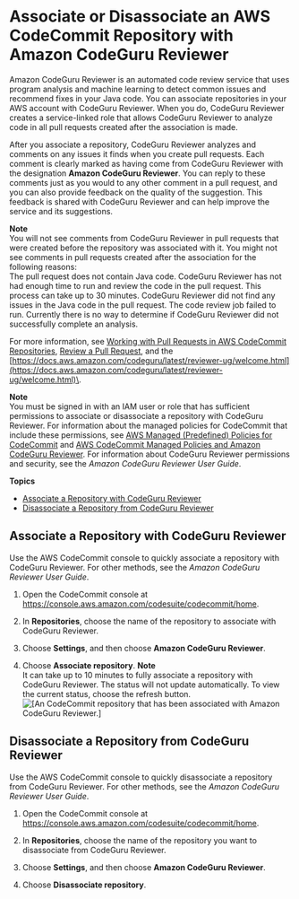 # Associate or Disassociate an AWS CodeCommit Repository with Amazon CodeGuru Reviewer<a name="how-to-amazon-codeguru-reviewer"></a>

Amazon CodeGuru Reviewer is an automated code review service that uses program analysis and machine learning to detect common issues and recommend fixes in your Java code\. You can associate repositories in your AWS account with CodeGuru Reviewer\. When you do, CodeGuru Reviewer creates a service\-linked role that allows CodeGuru Reviewer to analyze code in all pull requests created after the association is made\. 

After you associate a repository, CodeGuru Reviewer analyzes and comments on any issues it finds when you create pull requests\. Each comment is clearly marked as having come from CodeGuru Reviewer with the designation **Amazon CodeGuru Reviewer**\. You can reply to these comments just as you would to any other comment in a pull request, and you can also provide feedback on the quality of the suggestion\. This feedback is shared with CodeGuru Reviewer and can help improve the service and its suggestions\. 

**Note**  
You will not see comments from CodeGuru Reviewer in pull requests that were created before the repository was associated with it\. You might not see comments in pull requests created after the association for the following reasons:  
The pull request does not contain Java code\.
CodeGuru Reviewer has not had enough time to run and review the code in the pull request\. This process can take up to 30 minutes\.
CodeGuru Reviewer did not find any issues in the Java code in the pull request\.
The code review job failed to run\. Currently there is no way to determine if CodeGuru Reviewer did not successfully complete an analysis\.

For more information, see [Working with Pull Requests in AWS CodeCommit Repositories](pull-requests.md), [Review a Pull Request](how-to-review-pull-request.md), and the [https://docs.aws.amazon.com/codeguru/latest/reviewer-ug/welcome.html](https://docs.aws.amazon.com/codeguru/latest/reviewer-ug/welcome.html)\.

**Note**  
You must be signed in with an IAM user or role that has sufficient permissions to associate or disassociate a repository with CodeGuru Reviewer\. For information about the managed policies for CodeCommit that include these permissions, see [AWS Managed \(Predefined\) Policies for CodeCommit](auth-and-access-control-iam-identity-based-access-control.md#managed-policies) and [AWS CodeCommit Managed Policies and Amazon CodeGuru Reviewer](auth-and-access-control-iam-identity-based-access-control.md#codeguru-permissions)\. For information about CodeGuru Reviewer permissions and security, see the *Amazon CodeGuru Reviewer User Guide*\.

**Topics**
+ [Associate a Repository with CodeGuru Reviewer](#how-to-amazon-codeguru-reviewer-associate)
+ [Disassociate a Repository from CodeGuru Reviewer](#how-to-amazon-codeguru-reviewer-disassociate)

## Associate a Repository with CodeGuru Reviewer<a name="how-to-amazon-codeguru-reviewer-associate"></a>

Use the AWS CodeCommit console to quickly associate a repository with CodeGuru Reviewer\. For other methods, see the *Amazon CodeGuru Reviewer User Guide*\.

1. Open the CodeCommit console at [https://console\.aws\.amazon\.com/codesuite/codecommit/home](https://console.aws.amazon.com/codesuite/codecommit/home)\.

1. In **Repositories**, choose the name of the repository to associate with CodeGuru Reviewer\. 

1. Choose **Settings**, and then choose **Amazon CodeGuru Reviewer**\.

1. Choose **Associate repository**\. 
**Note**  
It can take up to 10 minutes to fully associate a repository with CodeGuru Reviewer\. The status will not update automatically\. To view the current status, choose the refresh button\.  
![\[An CodeCommit repository that has been associated with Amazon CodeGuru Reviewer.\]](http://docs.aws.amazon.com/codecommit/latest/userguide/images/codecommit-settings-associate-disassociate.png)

## Disassociate a Repository from CodeGuru Reviewer<a name="how-to-amazon-codeguru-reviewer-disassociate"></a>

Use the AWS CodeCommit console to quickly disassociate a repository from CodeGuru Reviewer\. For other methods, see the *Amazon CodeGuru Reviewer User Guide*\.

1. Open the CodeCommit console at [https://console\.aws\.amazon\.com/codesuite/codecommit/home](https://console.aws.amazon.com/codesuite/codecommit/home)\.

1. In **Repositories**, choose the name of the repository you want to disassociate from CodeGuru Reviewer\. 

1. Choose **Settings**, and then choose **Amazon CodeGuru Reviewer**\.

1. Choose **Disassociate repository**\. 